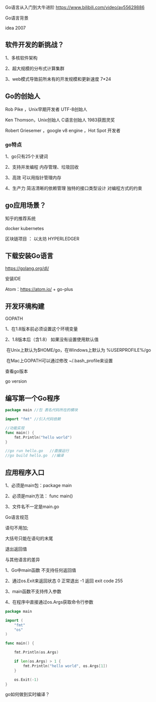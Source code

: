

Go语言从入门到大牛进阶  https://www.bilibili.com/video/av55629886



Go语言背景

idea 2007 





## 软件开发的新挑战？

1、多核软件架构

2、超大规模的分布式计算集群

3、web模式导致前所未有的开发规模和更新速度 7*24



## Go的创始人

Rob Pike ，Unix早期开发者 UTF-8创始人

Ken Thomson，Unix创始人 C语言创始人 1983获图灵奖

Robert Griesemer ，google v8 engine ，Hot Spot 开发者



### go特点

1、go只有25个关键词 

2、支持并发编程 内存管理、垃圾回收

3、高效  可以用指针管理内存

4、生产力  简洁清晰的依赖管理  独特的接口类型设计  对编程方式的约束



## go应用场景？

知乎的推荐系统

docker kubernetes

区块链项目 ： 以太坊  HYPERLEDGER



## 下载安装Go语言

https://golang.org/dl/

安装IDE

Atom：https://atom.io/ + go-plus



## 开发环境构建

GOPATH

1、在1.8版本前必须设置这个环境变量

2、1.8版本后（含1.8） 如果没有设置使用默认值

​	在Unix上默认为$HOME/go，在Windows上默认为 %USERPROFILE%/go

​	在Mac上GOPATH可以通过修改 ~/.bash_profile来设置



查看go版本

go version



## 编写第一个Go程序

```go
package main //包 表名代码所在的模块

import "fmt" //引入代码依赖

//功能实现
func main() {
	fmt.Println("hello world")
}

//go run hello.go   //直接运行
//go build hello.go  //编译
```



## 应用程序入口

1、必须是main包：package main

2、必须是main方法： func main()

3、文件名不一定是main.go



Go语言规范

语句不用加;

大括号只能在语句的末尾



退出返回值

与其他语言的差异

1、Go中main函数 不支持任何返回值

2、通过os.Exit来返回状态  0 正常退出 -1 返回  exit code 255

3、main函数不支持传入参数  

4、在程序中直接通过os.Args获取命令行参数

```go
package main

import (
	"fmt"
	"os"
)

func main() {

	fmt.Println(os.Args)

	if len(os.Args) > 1 {
		fmt.Println("hello world", os.Args[1])
	}

	os.Exit(-1)
}
```



go如何做到实时编译？